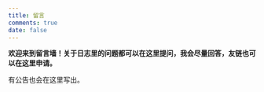 ```yaml
---
title: 留言
comments: true
date: false
---
```

**欢迎来到留言墙！关于日志里的问题都可以在这里提问，我会尽量回答，友链也可以在这里申请。**

有公告也会在这里写出。
